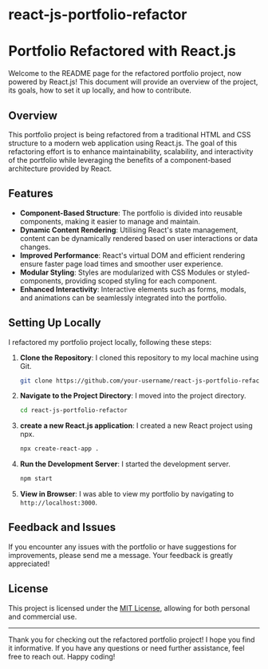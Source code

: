 # react-js-portfolio-refactor

# Portfolio Refactored with React.js

Welcome to the README page for the refactored portfolio project, now powered by React.js! This document will provide an overview of the project, its goals, how to set it up locally, and how to contribute.

## Overview

This portfolio project is being refactored from a traditional HTML and CSS structure to a modern web application using React.js. The goal of this refactoring effort is to enhance maintainability, scalability, and interactivity of the portfolio while leveraging the benefits of a component-based architecture provided by React.

## Features

- **Component-Based Structure**: The portfolio is divided into reusable components, making it easier to manage and maintain.
- **Dynamic Content Rendering**: Utilising React's state management, content can be dynamically rendered based on user interactions or data changes.
- **Improved Performance**: React's virtual DOM and efficient rendering ensure faster page load times and smoother user experience.
- **Modular Styling**: Styles are modularized with CSS Modules or styled-components, providing scoped styling for each component.
- **Enhanced Interactivity**: Interactive elements such as forms, modals, and animations can be seamlessly integrated into the portfolio.

## Setting Up Locally

I refactored my portfolio project locally, following these steps:

1. **Clone the Repository**: I cloned this repository to my local machine using Git.

   ```bash
   git clone https://github.com/your-username/react-js-portfolio-refactor.git
   ```

2. **Navigate to the Project Directory**: I moved into the project directory.

   ```bash
   cd react-js-portfolio-refactor
   ```

3. **create a new React.js application**: I created a new React project using npx.

   ```bash
   npx create-react-app .
   ```
   
4. **Run the Development Server**: I started the development server.

   ```bash
   npm start

   ```
   
5. **View in Browser**: I was able to view my portfolio by navigating to `http://localhost:3000`.

## Feedback and Issues

If you encounter any issues with the portfolio or have suggestions for improvements, please send me a message. Your feedback is greatly appreciated!

## License

This project is licensed under the [MIT License](LICENSE), allowing for both personal and commercial use.

---

Thank you for checking out the refactored portfolio project! I hope you find it informative. If you have any questions or need further assistance, feel free to reach out. Happy coding!

